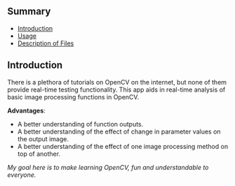 ## Summary

  - [Introduction](#introduction)
  - [Usage](#usage)
  - [Description of Files](#description-of-files)


## Introduction
There is a plethora of tutorials on OpenCV on the internet, but none of them provide real-time testing functionality. This app aids in real-time analysis of basic image processing functions in OpenCV.

  **Advantages**:
  *	A better understanding of function outputs.
  *	A better understanding of the effect of change in parameter values on the output image.
  *	A better understanding of the effect of one image processing method on top of another.

  *My goal here is to make learning OpenCV, fun and understandable to everyone.*



